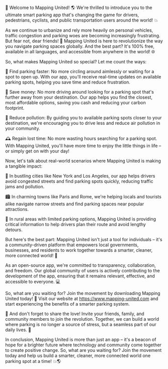 🚀 Welcome to Mapping United! 🌎 We're thrilled to introduce you to the ultimate smart parking app that's changing the game for drivers, pedestrians, cyclists, and public transportation users around the world! 💥

As we continue to urbanize and rely more heavily on personal vehicles, traffic congestion and parking woes are becoming increasingly frustrating. But fear not, dear friends! 🤩 Mapping United is here to revolutionize the way you navigate parking spaces globally. And the best part? It's 100% free, available in all languages, and accessible from anywhere in the world! 🌐

So, what makes Mapping United so special? Let me count the ways:

🚗 Find parking faster: No more circling around aimlessly or waiting for a spot to open up. With our app, you'll receive real-time updates on available parking spots, helping you save time and reduce frustration.

💸 Save money: No more driving around looking for a parking spot that's further away from your destination. Our app helps you find the closest, most affordable options, saving you cash and reducing your carbon footprint.

🌟 Reduce pollution: By guiding you to available parking spots closer to your destination, we're encouraging you to drive less and reduce air pollution in your community.

🕰️ Regain lost time: No more wasting hours searching for a parking spot. With Mapping United, you'll have more time to enjoy the little things in life – or simply get on with your day!

Now, let's talk about real-world scenarios where Mapping United is making a tangible impact:

🌆 In bustling cities like New York and Los Angeles, our app helps drivers avoid congested streets and find parking spots quickly, reducing traffic jams and pollution.

🏙️ In charming towns like Paris and Rome, we're helping locals and tourists alike navigate narrow streets and find parking spaces near popular attractions.

🌳 In rural areas with limited parking options, Mapping United is providing critical information to help drivers plan their route and avoid lengthy detours.

But here's the best part: Mapping United isn't just a tool for individuals – it's a community-driven platform that empowers local governments, businesses, and residents to work together towards a smarter, cleaner, more connected world! 🌟

As an open-source app, we're committed to transparency, collaboration, and freedom. Our global community of users is actively contributing to the development of the app, ensuring that it remains relevant, effective, and accessible to everyone. 💻

So, what are you waiting for? Join the movement by downloading Mapping United today! 📲 Visit our website at https://www.mapping-united.com and start experiencing the benefits of a smarter parking system.

🤝 And don't forget to share the love! Invite your friends, family, and community members to join the revolution. Together, we can build a world where parking is no longer a source of stress, but a seamless part of our daily lives. 🌈

In conclusion, Mapping United is more than just an app – it's a beacon of hope for a brighter future where technology and community come together to create positive change. So, what are you waiting for? Join the movement today and help us build a smarter, cleaner, more connected world one parking spot at a time! 💥🌎